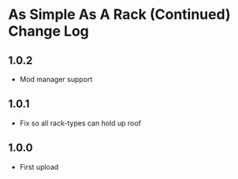 # As Simple As A Rack (Continued) Change Log

## 1.0.2
- Mod manager support

## 1.0.1
- Fix so all rack-types can hold up roof

## 1.0.0
- First upload
